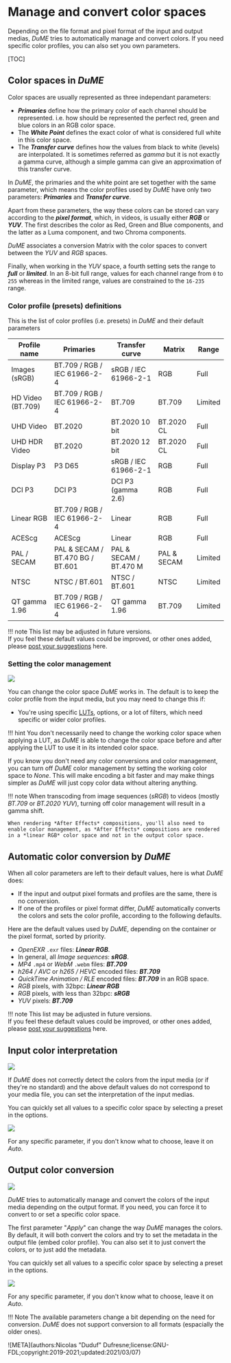 # Manage and convert color spaces

Depending on the file format and pixel format of the input and output medias, *DuME* tries to automatically manage and convert colors. If you need specific color profiles, you can also set you own parameters.

[TOC]

## Color spaces in *DuME*

Color spaces are usually represented as three independant parameters:

- ***Primaries*** define how the primary color of each channel should be represented. i.e. how should be represented the perfect red, green and blue colors in an RGB color space.
- The ***White Point*** defines the exact color of what is considered full white in this color space.
- The ***Transfer curve*** defines how the values from black to white (levels) are interpolated. It is sometimes referred as *gamma* but it is not exactly a gamma curve, although a simple gamma can give an approximation of this transfer curve.

In *DuME*, the primaries and the white point are set together with the same parameter, which means the color profiles used by *DuME* have only two parameters: ***Primaries*** and ***Transfer curve***.

Apart from these parameters, the way these colors can be stored can vary according to the ***pixel format***, which, in videos, is usually either ***RGB*** or ***YUV***. The first describes the color as Red, Green and Blue components, and the latter as a Luma component, and two Chroma components.

*DuME* associates a conversion Matrix with the color spaces to convert between the *YUV* and *RGB* spaces.

Finally, when working in the *YUV* space, a fourth setting sets the range to ***full*** or ***limited***. In an 8-bit full range, values for each channel range from `0` to `255` whereas in the limited range, values are constrained to the `16-235` range.

### Color profile (presets) definitions

This is the list of color profiles (i.e. presets) in *DuME* and their default parameters

| Profile name | Primaries | Transfer curve | Matrix | Range |
| --- | --- | --- | --- | --- |
| Images (sRGB) | BT.709 / RGB / IEC 61966-2-4 | sRGB / IEC 61966-2-1 | RGB | Full |
| HD Video (BT.709) | BT.709 / RGB / IEC 61966-2-4 | BT.709 | BT.709 | Limited |
| UHD Video | BT.2020 | BT.2020 10 bit | BT.2020 CL | Full |
| UHD HDR Video | BT.2020 | BT.2020 12 bit | BT.2020 CL | Full |
| Display P3 | P3 D65 | sRGB / IEC 61966-2-1 | RGB | Full |
| DCI P3 | DCI P3 | DCI P3 (gamma 2.6) | RGB | Full |
| Linear RGB | BT.709 / RGB / IEC 61966-2-4 | Linear | RGB | Full |
| ACEScg | ACEScg | Linear | RGB | Full |
| PAL / SECAM | PAL & SECAM / BT.470 BG / BT.601 | PAL & SECAM / BT.470 M | PAL & SECAM | Limited |
| NTSC | NTSC / BT.601 | NTSC / BT.601 | NTSC | Limited |
| QT gamma 1.96 | BT.709 / RGB / IEC 61966-2-4 | QT gamma 1.96 | BT.709 | Limited |

!!! note
    This list may be adjusted in future versions.  
    If you feel these default values could be improved, or other ones added, please [post your suggestions](https://github.com/Rainbox-dev/DuME/issues/new/choose) here.

### Setting the color management

![](img/captures/blocks-header.png)

You can change the color space *DuME* works in. The default is to keep the color profile from the input media, but you may need to change this if:

- You're using specific [LUTs](lut.md), options, or a lot of filters, which need specific or wider color profiles.

!!! hint
    You don't necessarily need to change the working color space when applying a LUT, as *DuME* is able to change the color space before and after applying the LUT to use it in its intended color space.

If you know you don't need any color conversions and color management, you can turn off *DuME* color management by setting the working color space to *None*. This will make encoding a bit faster and may make things simpler as *DuME* will just copy color data without altering anything. 

!!! note
    When transcoding from image sequences (*sRGB*) to videos (mostly *BT.709* or *BT.2020 YUV*), turning off color management will result in a gamma shift.

    When rendering *After Effects* compositions, you'll also need to enable color management, as *After Effects* compositions are rendered in a *linear RGB* color space and not in the output color space.


## Automatic color conversion by *DuME*

When all color parameters are left to their default values, here is what *DuME* does:

- If the input and output pixel formats and profiles are the same, there is no conversion.
- If one of the profiles or pixel format differ, *DuME* automatically converts the colors and sets the color profile, according to the following defaults.

Here are the default values used by *DuME*, depending on the container or the pixel format, sorted by priority.

- *OpenEXR* `.exr` files: ***Linear RGB***.
- In general, all *Image sequences*: ***sRGB***.
- *MP4* `.mp4` or *WebM* `.webm` files: ***BT.709***
- *h264 / AVC* or *h265 / HEVC* encoded files: ***BT.709***
- *QuickTime Animation / RLE* encoded files: ***BT.709*** in an RGB space.
- *RGB* pixels, with 32bpc: ***Linear RGB***
- *RGB* pixels, with less than 32bpc: ***sRGB***
- *YUV* pixels: ***BT.709***

!!! note
    This list may be adjusted in future versions.  
    If you feel these default values could be improved, or other ones added, please [post your suggestions](https://github.com/Rainbox-dev/DuME/issues/new/choose) here.

## Input color interpretation

![](img/captures/blocks/color_input.png)

If *DuME* does not correctly detect the colors from the input media (or if they're no standard) and the above default values do not correspond to your media file, you can set the interpretation of the input medias.

You can quickly set all values to a specific color space by selecting a preset in the options.

![](img/captures/blocks/color_presets.png)

For any specific parameter, if you don't know what to choose, leave it on *Auto*.

## Output color conversion

![](img/captures/blocks/color_output.png)

*DuME* tries to automatically manage and convert the colors of the input media depending on the output format. If you need, you can force it to convert to or set a specific color space.

The first parameter "*Apply*" can change the way *DuME* manages the colors. By default, it will both convert the colors and try to set the metadata in the output file (embed color profile). You can also set it to just convert the colors, or to just add the metadata.

You can quickly set all values to a specific color space by selecting a preset in the options.

![](img/captures/blocks/color_presets.png)

For any specific parameter, if you don't know what to choose, leave it on *Auto*.

!!! Note
    The available parameters change a bit depending on the need for conversion. *DuME* does not support conversion to all formats (espacially the older ones).

![META](authors:Nicolas "Duduf" Dufresne;license:GNU-FDL;copyright:2019-2021;updated:2021/03/07)